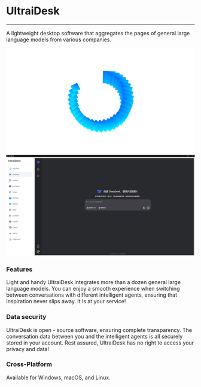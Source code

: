 # UltraiDesk

---

A lightweight desktop software that aggregates the pages of general large language models from various companies.

<img src="public/ultraidesk-logo-bg.png" alt="logo" style="zoom:50%;" />



<img src="public/demo.jpeg" alt="demo" />

### Features

Light and handy
UltraiDesk integrates more than a dozen general large language models. You can enjoy a smooth experience when switching between conversations with different intelligent agents, ensuring that inspiration never slips away. It is at your service!

### Data security

UltraiDesk is open - source software, ensuring complete transparency. The conversation data between you and the intelligent agents is all securely stored in your account. Rest assured, UltraiDesk has no right to access your privacy and data!

### Cross-Platform

Available for Windows, macOS, and Linux.